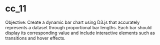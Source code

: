 # cc_11
Objective: Create a dynamic bar chart using D3.js that accurately represents a dataset through proportional bar lengths. Each bar should display its corresponding value and include interactive elements such as transitions and hover effects.

